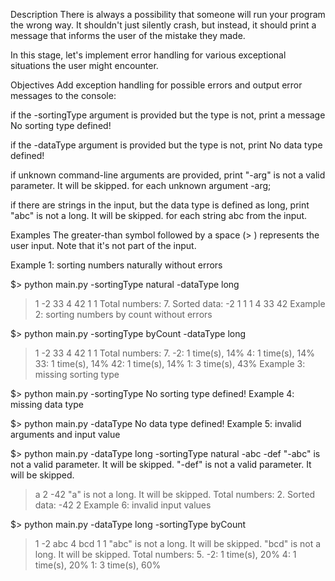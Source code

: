 Description
There is always a possibility that someone will run your program the wrong way. It shouldn't just silently crash, but instead, it should print a message that informs the user of the mistake they made.

In this stage, let's implement error handling for various exceptional situations the user might encounter.

Objectives
Add exception handling for possible errors and output error messages to the console:

if the -sortingType argument is provided but the type is not, print a message No sorting type defined!

if the -dataType argument is provided but the type is not, print No data type defined!

if unknown command-line arguments are provided, print "-arg" is not a valid parameter. It will be skipped. for each unknown argument -arg;

if there are strings in the input, but the data type is defined as long, print "abc" is not a long. It will be skipped. for each string abc from the input.

Examples
The greater-than symbol followed by a space (> ) represents the user input. Note that it's not part of the input.

Example 1: sorting numbers naturally without errors

$> python main.py -sortingType natural -dataType long
> 1 -2   33 4
> 42
> 1                 1
Total numbers: 7.
Sorted data: -2 1 1 1 4 33 42
Example 2: sorting numbers by count without errors

$> python main.py -sortingType byCount -dataType long
> 1 -2   33 4
> 42
> 1                 1
Total numbers: 7.
-2: 1 time(s), 14%
4: 1 time(s), 14%
33: 1 time(s), 14%
42: 1 time(s), 14%
1: 3 time(s), 43%
Example 3: missing sorting type

$> python main.py -sortingType
No sorting type defined!
Example 4: missing data type

$> python main.py -dataType
No data type defined!
Example 5: invalid arguments and input value

$> python main.py -dataType long -sortingType natural -abc -def
"-abc" is not a valid parameter. It will be skipped.
"-def" is not a valid parameter. It will be skipped.
> a 2 -42
"a" is not a long. It will be skipped.
Total numbers: 2.
Sorted data: -42 2
Example 6: invalid input values

$> python main.py -dataType long -sortingType byCount
> 1 -2   abc 4
> bcd
> 1                 1
"abc" is not a long. It will be skipped.
"bcd" is not a long. It will be skipped.
Total numbers: 5.
-2: 1 time(s), 20%
4: 1 time(s), 20%
1: 3 time(s), 60%